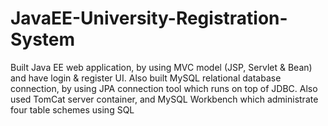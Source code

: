 # JavaEE-University-Registration-System
Built Java EE web application, by using MVC model (JSP, Servlet &amp; Bean) and have login &amp; register UI. Also built MySQL relational database connection, by using JPA connection tool which runs on top of JDBC. Also used TomCat server container, and MySQL Workbench which administrate four table schemes using SQL
